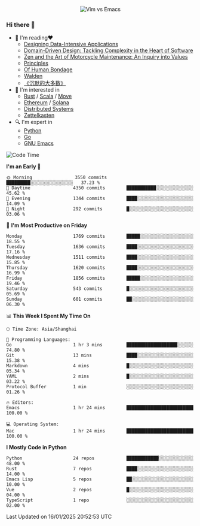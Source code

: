 <p align="center">
    <img src="https://gist.githubusercontent.com/coldnight/e696baffb094e71c96cb302118878eae/raw/40ea5053a6f66cc65f90f437e4173497da225958/banner.gif" alt="Vim vs Emacs" />
</p>

### Hi there 👋

- 📖 I'm reading❤️
    + [Designing Data-Intensive Applications](https://www.oreilly.com/library/view/designing-data-intensive-applications/9781491903063/)
    + [Domain-Driven Design: Tackling Complexity in the Heart of Software](https://www.dddcommunity.org/book/evans_2003/)
    + [Zen and the Art of Motorcycle Maintenance: An Inquiry into Values](https://en.wikipedia.org/wiki/Zen_and_the_Art_of_Motorcycle_Maintenance)
    + [Principles](https://www.principles.com/)
    + [Of Human Bondage](https://en.wikipedia.org/wiki/Of_Human_Bondage)
    + [Walden](https://en.wikipedia.org/wiki/Walden)
    + [《沉默的大多数》](https://en.wikipedia.org/wiki/Silent_majority)
- 🌱 I'm interested in
    + [Rust](https://www.rust-lang.org/) / [Scala](https://www.scala-lang.org/) / [Move](https://github.com/move-language/move/)
    + [Ethereum](https://ethereum.org/en/) / [Solana](https://solana.com/)
	+ [Distributed Systems](https://www.linuxzen.com/notes/topics/20200320174417_%E5%88%86%E5%B8%83%E5%BC%8F/)
	+ [Zettelkasten](https://www.linuxzen.com/notes/notes/20220120080920-slip_box/)
- 🔍 I'm expert in
    + [Python](https://www.python.org/)
    + [Go](https://go.dev/)
    + [GNU Emacs](https://www.gnu.org/software/emacs/)

<!--START_SECTION:waka-->
![Code Time](http://img.shields.io/badge/Code%20Time-3%2C208%20hrs%2057%20mins-blue)

**I'm an Early 🐤** 

```text
🌞 Morning                3550 commits        █████████░░░░░░░░░░░░░░░░   37.23 % 
🌆 Daytime                4350 commits        ███████████░░░░░░░░░░░░░░   45.62 % 
🌃 Evening                1344 commits        ████░░░░░░░░░░░░░░░░░░░░░   14.09 % 
🌙 Night                  292 commits         █░░░░░░░░░░░░░░░░░░░░░░░░   03.06 % 
```
📅 **I'm Most Productive on Friday** 

```text
Monday                   1769 commits        █████░░░░░░░░░░░░░░░░░░░░   18.55 % 
Tuesday                  1636 commits        ████░░░░░░░░░░░░░░░░░░░░░   17.16 % 
Wednesday                1511 commits        ████░░░░░░░░░░░░░░░░░░░░░   15.85 % 
Thursday                 1620 commits        ████░░░░░░░░░░░░░░░░░░░░░   16.99 % 
Friday                   1856 commits        █████░░░░░░░░░░░░░░░░░░░░   19.46 % 
Saturday                 543 commits         █░░░░░░░░░░░░░░░░░░░░░░░░   05.69 % 
Sunday                   601 commits         ██░░░░░░░░░░░░░░░░░░░░░░░   06.30 % 
```


📊 **This Week I Spent My Time On** 

```text
🕑︎ Time Zone: Asia/Shanghai

💬 Programming Languages: 
Go                       1 hr 3 mins         ███████████████████░░░░░░   74.80 % 
Git                      13 mins             ████░░░░░░░░░░░░░░░░░░░░░   15.38 % 
Markdown                 4 mins              █░░░░░░░░░░░░░░░░░░░░░░░░   05.34 % 
YAML                     2 mins              █░░░░░░░░░░░░░░░░░░░░░░░░   03.22 % 
Protocol Buffer          1 min               ░░░░░░░░░░░░░░░░░░░░░░░░░   01.26 % 

🔥 Editors: 
Emacs                    1 hr 24 mins        █████████████████████████   100.00 % 

💻 Operating System: 
Mac                      1 hr 24 mins        █████████████████████████   100.00 % 
```

**I Mostly Code in Python** 

```text
Python                   24 repos            ████████████░░░░░░░░░░░░░   48.00 % 
Rust                     7 repos             ████░░░░░░░░░░░░░░░░░░░░░   14.00 % 
Emacs Lisp               5 repos             ██░░░░░░░░░░░░░░░░░░░░░░░   10.00 % 
Vue                      2 repos             █░░░░░░░░░░░░░░░░░░░░░░░░   04.00 % 
TypeScript               1 repo              ░░░░░░░░░░░░░░░░░░░░░░░░░   02.00 % 
```




 Last Updated on 16/01/2025 20:52:53 UTC
<!--END_SECTION:waka-->

